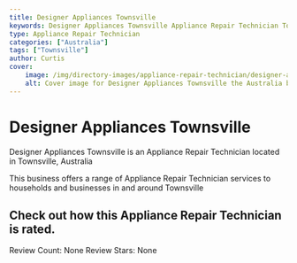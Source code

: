 ```yaml
---
title: Designer Appliances Townsville
keywords: Designer Appliances Townsville Appliance Repair Technician Townsville Australia 
type: Appliance Repair Technician 
categories: ["Australia"]
tags: ["Townsville"]
author: Curtis
cover:
    image: /img/directory-images/appliance-repair-technician/designer-appliances-townsville.webp
    alt: Cover image for Designer Appliances Townsville the Australia based Appliance Repair Technician servicing Townsville 
---
```


# Designer Appliances Townsville
Designer Appliances Townsville is an Appliance Repair Technician located in Townsville, Australia

This business offers a range of Appliance Repair Technician services to households and businesses in and around Townsville

## Check out how this Appliance Repair Technician is rated.
Review Count: None
Review Stars: None
